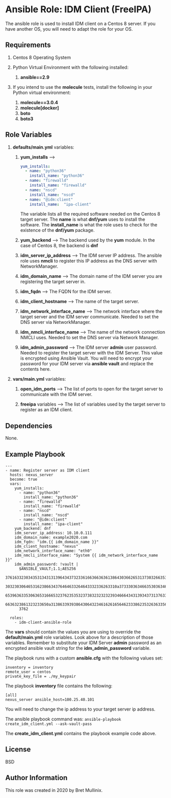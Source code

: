 Ansible Role: IDM Client (FreeIPA) 
=========

The ansible role is used to install IDM client on a Centos 8 server.  If you have another OS, you will need
to adapt the role for your OS.

Requirements
------------

1.  Centos 8 Operating System
1.  Python Virtual Environment with the following installed:

    1. **ansible==2.9**
 
1. If you intend to use the **molecule** tests, install the following in your Python virtual environment:
    
    1. **molecule==3.0.4**
    1. **molecule[docker]**
    1. **boto**
    1. **boto3**

Role Variables
--------------

1. **defaults/main.yml** variables:

    1. **yum\_installs** -->
    
        ```yaml
        yum_installs:
          - name: "python36"
            install_name: "python36"
          - name: "firewalld"
            install_name: "firewalld"
          - name: "nscd"
            install_name: "nscd"
          - name: "@idm:client"
            install_name:  "ipa-client"
        ```
       
       The variable lists all the required software needed on the Centos 8 target server.  The **name**
       is what **dnf/yum** uses to install the software.  The **install_name** is what the role uses
       to check for the existence of the **dnf/yum** package.
     
     1. **yum\_backend** --> The backend used by the **yum** module.  In the case of Centos 8, the backend
        is **dnf**
        
     1. **idm\_server\_ip\_address** --> The IDM server IP address.  The ansible role uses **nmcli** to
        register this IP address as the DNS server with NetworkManager.
        
     1. **idm\_domain\_name** --> The domain name of the IDM server you are registering the target server in.
     
     1. **idm\_fqdn** --> The FQDN for the IDM server.
     
     1. **idm\_client\_hostname** --> The name of the target server.
     
     1. **idm\_network\_interface\_name** --> The network interface where the target server and the IDM server
        communicate.  Needed to set the DNS server via NetworkManager.
        
     1. **idm\_nmcli\_interface\_name** --> The name of the network connection NMCLI uses.  Needed to set the
         DNS server via Network Manager.
         
     1. **idm\_admin\_password** --> The IDM server **admin** user password.  Needed to register the target
        server with the IDM Server.  This value is encrypted using Ansible Vault.  You will need to encrypt
        your password for your IDM server via **ansible vault** and replace the contents here.
        
1. **vars/main.yml** variables:

    1. **open\_idm\_ports** --> The list of ports to open for the target server to communicate with the IDM server.
    
    1. **freeipa** variables --> The list of variables used by the target server to register as an IDM client.
    

Dependencies
------------

None.

Example Playbook
----------------

    ---
    - name: Register server as IDM client
      hosts: nexus_server
      become: true
      vars:
        yum_installs:
          - name: "python36"
            install_name: "python36"
          - name: "firewalld"
            install_name: "firewalld"
          - name: "nscd"
            install_name: "nscd"
          - name: "@idm:client"
            install_name: "ipa-client"
        yum_backend: dnf
        idm_server_ip_address: 10.10.0.111
        idm_domain_name: example2020.com
        idm_fqdn: "idm.{{ idm_domain_name }}"
        idm_client_hostname: "nexus"
        idm_network_interface_name: "eth0"
        idm_nmcli_interface_name: "System {{ idm_network_interface_name }}"
        idm_admin_password: !vault |
          $ANSIBLE_VAULT;1.1;AES256
          37616332303435313431313964343732336166366363613864303662653137303266353233383266
          3032303064653162386634376464633264643332336263310a373330363466353036346438396331
          65396363353063653166653237623535323738323232323934666434313934373137633234663230
          6636323861323233650a313863393938643064323461626165646233386235326363356535346238
          3762

      roles:
        - idm-client-ansible-role



The **vars** should contain the values you are using to override the **default/main.yml**
role variables.  Look above for a description of those variables.  Remember to
substitute your IDM Server **admin** password as an encrypted ansible vault
string for the **idm_admin_password** variable.

The playbook runs with a custom **ansible.cfg** with the following values set:

```text
inventory = inventory
remote_user = centos
private_key_file = ./my_keypair
```

The playbook **inventory** file contains the following:

```text
[all]
nexus_server ansible_host=100.25.40.101
```
You will need to change the ip address to your target server ip address.

The ansible playbook command was:  `ansible-playbook create_idm_client.yml --ask-vault-pass`

The **create_idm_client.yml** contains the playbook example code above.

License
-------

BSD

Author Information
------------------

This role was created in 2020 by Bret Mullinix.
